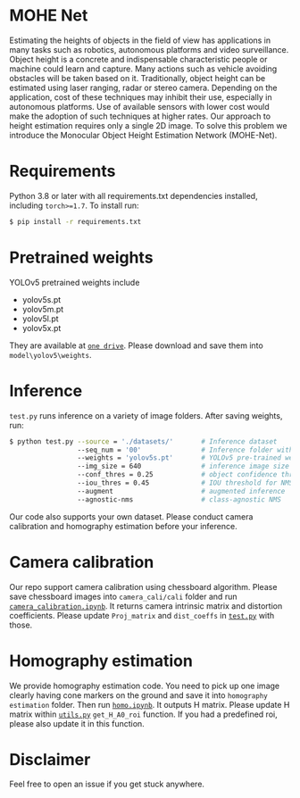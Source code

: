 # MOHE Net
Estimating the heights of objects in the field of view has applications in many tasks such as robotics, autonomous platforms and video surveillance. Object height is a concrete and indispensable characteristic people or machine could learn and capture. Many actions such as vehicle avoiding obstacles will be taken based on it. Traditionally, object height can be estimated using laser ranging, radar or stereo camera. Depending on the application, cost of these techniques may inhibit their use, especially in autonomous platforms. Use of available sensors with lower cost would make the adoption of such techniques at higher rates. Our approach to height estimation requires only a single 2D image. To solve this problem we introduce the Monocular Object Height Estimation Network (MOHE-Net).

# Requirements
Python 3.8 or later with all requirements.txt dependencies installed, including `torch>=1.7`. To install run:
```bash
$ pip install -r requirements.txt
```

# Pretrained weights
YOLOv5 pretrained weights include
* yolov5s.pt
* yolov5m.pt
* yolov5l.pt
* yolov5x.pt

They are available at [`one drive`](https://buckeyemailosu-my.sharepoint.com/:f:/r/personal/wei_909_buckeyemail_osu_edu/Documents/YOLOv5%20Pre-trained%20Models?csf=1&web=1&e=AUQf3e). Please download and save them into `model\yolov5\weights`.


# Inference
`test.py` runs inference on a variety of image folders. After saving weights, run:
```bash
$ python test.py --source = './datasets/'       # Inference dataset
                 --seq_num = '00'               # Inference folder within source
                 --weights = 'yolov5s.pt'       # YOLOv5 pre-trained weights
                 --img_size = 640               # inference image size (pixels), 1280 for OST strategy
                 --conf_thres = 0.25            # object confidence threshold
                 --iou_thres = 0.45             # IOU threshold for NMS
                 --augment                      # augmented inference
                 --agnostic-nms                 # class-agnostic NMS
```
Our code also supports your own dataset. Please conduct camera calibration and homography estimation before your inference.

# Camera calibration
Our repo support camera calibration using chessboard algorithm. Please save chessboard images into `camera_cali/cali` folder and run [`camera_calibration.ipynb`](https://github.com/OSUPCVLab/Ford2019/blob/master/Monocular%20Object%20Height%20Estimation%20Network%20Using%20Deep%20Learning%20and%20Scene%20Geometry/camera_cali/camera_calibration.ipynb). It returns camera intrinsic matrix and distortion coefficients. Please update `Proj_matrix` and `dist_coeffs` in [`test.py`](https://github.com/OSUPCVLab/Ford2019/blob/master/Monocular%20Object%20Height%20Estimation%20Network%20Using%20Deep%20Learning%20and%20Scene%20Geometry/test.py) with those.

# Homography estimation
We provide homography estimation code. You need to pick up one image clearly having cone markers on the ground and save it into `homography estimation` folder. Then run [`homo.ipynb`](https://github.com/OSUPCVLab/Ford2019/blob/master/Monocular%20Object%20Height%20Estimation%20Network%20Using%20Deep%20Learning%20and%20Scene%20Geometry/homography%20estimation/homo.ipynb). It outputs H matrix. Please update H matrix within [`utils.py`](https://github.com/OSUPCVLab/Ford2019/blob/master/Monocular%20Object%20Height%20Estimation%20Network%20Using%20Deep%20Learning%20and%20Scene%20Geometry/utils_general/utils.py) `get_H_A0_roi` function. If you had a predefined roi, please also update it in this function.

# Disclaimer
Feel free to open an issue if you get stuck anywhere.
